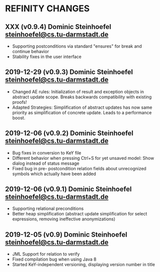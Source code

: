 REFINITY CHANGES
================

## XXX (v0.9.4) Dominic Steinhoefel <steinhoefel@cs.tu-darmstadt.de>

  * Supporting postconditions via standard "ensures" for break and continue behavior
  * Stability fixes in the user interface

## 2019-12-29 (v0.9.3) Dominic Steinhoefel <steinhoefel@cs.tu-darmstadt.de>

  * Changed AE rules: Initialization of result and exception objects in abstract update scope. Breaks
    backwards compatibility with existing proofs!
  * Adapted Strategies: Simplification of abstract updates has now same priority as simplification of
    concrete update. Leads to a performance boost.

## 2019-12-06 (v0.9.2) Dominic Steinhoefel <steinhoefel@cs.tu-darmstadt.de>

  * Bug fixes in conversion to KeY file
  * Different behavior when pressing Ctrl+S for yet unsaved model: Show dialog instead of status message
  * Fixed bug in pre- postcondition relation fields about unrecognized symbols which actually have been added

## 2019-12-06 (v0.9.1) Dominic Steinhoefel <steinhoefel@cs.tu-darmstadt.de>

  * Supporting relational preconditions
  * Better heap simplification (abstract update simplification for select expressions, removing ineffective anonymizations) 

## 2019-12-05 (v0.9) Dominic Steinhoefel <steinhoefel@cs.tu-darmstadt.de>

  * JML Support for relation to verify
  * Fixed compilation bug when using Java 8
  * Started KeY-independent versioning, displaying version number in title
